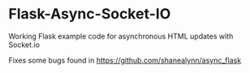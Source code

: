 # Flask-Async-Socket-IO
Working Flask example code for asynchronous HTML updates with Socket.io

Fixes some bugs found in https://github.com/shanealynn/async_flask
